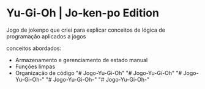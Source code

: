 # Yu-Gi-Oh | Jo-ken-po Edition

Jogo de jokenpo que criei para explicar conceitos de lógica de programação aplicados a jogos

conceitos abordados:

- Armazenamento e gerenciamento de estado manual
- Funções limpas
- Organização de código
"# Jogo-Yu-Gi-Oh" 
"# Jogo-Yu-Gi-Oh" 
"# Jogo-Yu-Gi-Oh-" 
"# Jogo-Yu-Gi-Oh-" 
"# Jogo-Yu-Gi-Oh-" 
